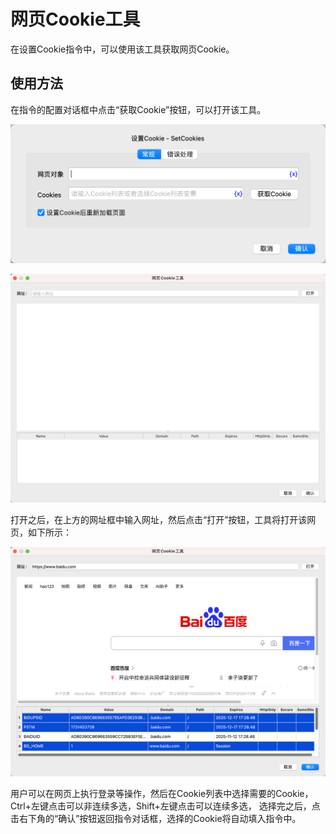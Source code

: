 # 网页Cookie工具

在设置Cookie指令中，可以使用该工具获取网页Cookie。

## 使用方法

在指令的配置对话框中点击“获取Cookie”按钮，可以打开该工具。

![web_cookie_tool_start.png](web_cookie_tool_start.png)

![web_cookie_tool.png](web_cookie_tool.png)

打开之后，在上方的网址框中输入网址，然后点击“打开”按钮，工具将打开该网页，如下所示：

![web_cookie_tool_usage.png](web_cookie_tool_usage.png)

用户可以在网页上执行登录等操作，然后在Cookie列表中选择需要的Cookie，Ctrl+左键点击可以非连续多选，Shift+左键点击可以连续多选，
选择完之后，点击右下角的“确认”按钮返回指令对话框，选择的Cookie将自动填入指令中。


